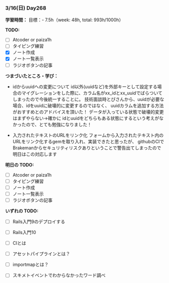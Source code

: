 ### 3/16(日) Day268

**学習時間：**
目標：-
7.5h（week: 48h, total: 993h/1000h）

**TODO:**
- [ ] Atcoder or paiza1h
- [ ] タイピング練習
- [x] ノート作成
- [x] ノート一覧表示
- [ ] ラジオボタンの記事

**つまづいたところ・学び：**

- idからuuidへの変更について
id以外(uuidなど)を外部キーとして設定する場合のマイグレーションをした際に、カラム名がxx_idとxx_uuidでばらついてしまったので今後統一することに。
技術面談時とぴさんから、uuidが必要な場合、idをuuidに破壊的に変更するのではなく、
uuidカラムを追加する方法がおすすめとのアドバイスを頂いた！
データが入っている状態で破壊的変更はまずやらない→確かに
idとuuidをどちらもある状態にするという考えがなかったので、とても勉強になりました！

- 入力されたテキストのURLをリンク化
フォームから入力されたテキスト内のURLをリンク化するgemを取り入れ、実装できたと思ったが、
githubのCIでBrakemanからセキュリティリスクありということで警告出てしまったので明日はこの対応します

**明日の TODO:**
- [ ] Atcoder or paiza1h
- [ ] タイピング練習
- [ ] ノート作成
- [ ] ノート一覧表示
- [ ] ラジオボタンの記事

**いずれの TODO:**
- [ ] Rails入門9のデプロイする
- [ ] Rails入門10
- [ ] CIとは
- [ ] アセットパイプラインとは？
- [ ] importmapとは？
- [ ] スキメトイベントでわからなかったワード調べ



